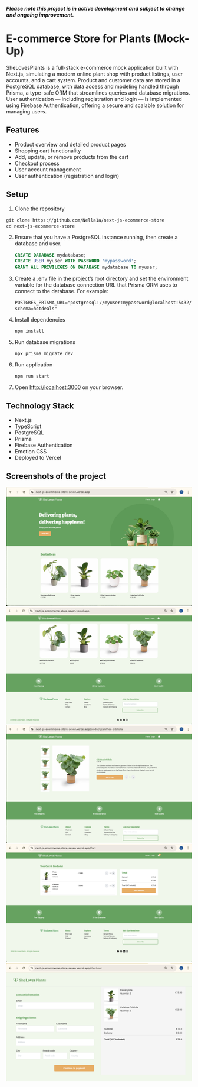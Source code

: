 **_Please note this project is in active development and subject to change and ongoing improvement._**

# E-commerce Store for Plants (Mock-Up)

SheLovesPlants is a full-stack e-commerce mock application built with Next.js, simulating a modern online plant shop with product listings, user accounts, and a cart system. Product and customer data are stored in a PostgreSQL database, with data access and modeling handled through Prisma, a type-safe ORM that streamlines queries and database migrations. User authentication — including registration and login — is implemented using Firebase Authentication, offering a secure and scalable solution for managing users.

## Features

- Product overview and detailed product pages
- Shopping cart functionality
- Add, update, or remove products from the cart
- Checkout process
- User account management
- User authentication (registration and login)

## Setup

1. Clone the repository

```text
git clone https://github.com/Nella1a/next-js-ecommerce-store
cd next-js-ecommerce-store
```

2. Ensure that you have a PostgreSQL instance running, then create a database and user.

   ```sql
   CREATE DATABASE mydatabase;
   CREATE USER myuser WITH PASSWORD 'mypassword';
   GRANT ALL PRIVILEGES ON DATABASE mydatabase TO myuser;
   ```

3. Create a .env file in the project’s root directory and set the environment variable for the database connection URL that Prisma ORM uses to connect to the database.
   For example:

   ```text
   POSTGRES_PRISMA_URL="postgresql://myuser:mypassword@localhost:5432/mydatabase?schema=hotdeals"
   ```

4. Install dependencies

   ```text
   npm install
   ```

5. Run database migrations

   ```text
   npx prisma migrate dev
   ```

6. Run application

   ```text
   npm run start
   ```

7. Open <http://localhost:3000> on your browser.

## Technology Stack
- Next.js
- TypeScript
- PostgreSQL
- Prisma
- Firebase Authentication
- Emotion CSS
- Deployed to Vercel

## Screenshots of the project

![screenshot of original landig page](./public/landingPage.png)
![screenshot of original landig page including footer](./public/landingPage2.png)
![screenshot of original product page](./public/productPage.png)
![screenshot of original shopping cart page](./public/shoppingCart.png)
![screenshot of original checkout pag](./public/checkout.png)
